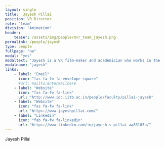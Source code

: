 ```yaml
---
layout: single
title:  Jayesh Pillai
position: VR Director
role: "team"
division: "Animation"
header:
    teaser: /assets/img/people/mvr_team_jayesh.png
permalink: /people/jayesh
type: people
fullpage: "no"
modal: "yes"
modaltext: "Jayesh is a VR film-maker and academician who works in the domain of immersive media design (virtual, augmented, and extended reality). Jayesh is presently a faculty at the IDC School of Design, IIT Bombay."
modalname: "jayesh"
links:
    - label: "Email"
      icon: "fas fa-fw fa-envelope-square"
      #url: mailto:entermailhere
    - label: "Website"
      icon: "fas fa-fw fa-link"
      url: "http://www.idc.iitb.ac.in/people/faculty/pillai-jayesh"
    - label: "Website"
      icon: "fas fa-fw fa-link"
      url: "https://www.jayeshpillai.com/"
    - label: "Linkedin"
      icon: "fab fa-fw fa-linkedin"
      url: "https://www.linkedin.com/in/jayesh-s-pillai-aa83105b/"
---
```


Jayesh Pillai



